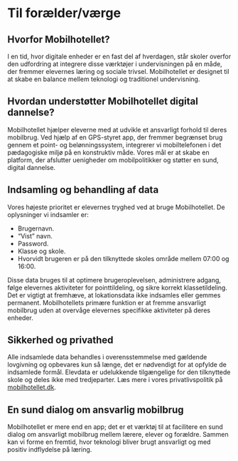 
# Til forælder/værge

## Hvorfor Mobilhotellet?

I en tid, hvor digitale enheder er en fast del af hverdagen, står skoler overfor den udfordring at integrere disse værktøjer i undervisningen på en måde, der fremmer elevernes læring og sociale trivsel. Mobilhotellet er designet til at skabe en balance mellem teknologi og traditionel undervisning.

## Hvordan understøtter Mobilhotellet digital dannelse?

Mobilhotellet hjælper eleverne med at udvikle et ansvarligt forhold til deres mobilbrug. Ved hjælp af en GPS-styret app, der fremmer begrænset brug gennem et point- og belønningssystem, integrerer vi mobiltelefonen i det pædagogiske miljø på en konstruktiv måde. Vores mål er at skabe en platform, der afslutter uenigheder om mobilpolitikker og støtter en sund, digital dannelse.

## Indsamling og behandling af data

Vores højeste prioritet er elevernes tryghed ved at bruge Mobilhotellet. De oplysninger vi indsamler er:
* Brugernavn.
* “Vist” navn.
* Password.
* Klasse og skole.
* Hvorvidt brugeren er på den tilknyttede skoles område mellem 07:00 og 16:00.

Disse data bruges til at optimere brugeroplevelsen, administrere adgang, følge elevernes aktiviteter for pointtildeling, og sikre korrekt klassetildeling. Det er vigtigt at fremhæve, at lokationsdata ikke indsamles eller gemmes permanent. Mobilhotellets primære funktion er at fremme ansvarligt mobilbrug uden at overvåge elevernes specifikke aktiviteter på deres enheder.

## Sikkerhed og privathed

Alle indsamlede data behandles i overensstemmelse med gældende lovgivning og opbevares kun så længe, det er nødvendigt for at opfylde de indsamlede formål. Elevdata er udelukkende tilgængelige for den tilknyttede skole og deles ikke med tredjeparter. Læs mere i vores privatlivspolitik på [mobilhotellet.dk](https://mobilhotellet.dk).


## En sund dialog om ansvarlig mobilbrug

Mobilhotellet er mere end en app; det er et værktøj til at facilitere en sund dialog om ansvarligt mobilbrug mellem lærere, elever og forældre. Sammen kan vi forme en fremtid, hvor teknologi bliver brugt ansvarligt og med positiv indflydelse på læring.
